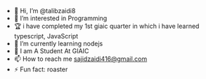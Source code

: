 - 👋 Hi, I’m @talibzaidi8
- 👀 I’m interested in Programming
- 🏆 i have completed my 1st giaic quarter in which i have learned typescript, JavaScript
- 🌱 I’m currently learning nodejs
- 💞️ I am A Student At GIAIC
- 📫 How to reach me sajidzaidi416@gmail.com
- ⚡ Fun fact: roaster

<!---
talibzaidi8/talibzaidi8 is a ✨ special ✨ repository because its `README.md` (this file) appears on your GitHub profile.
You can click the Preview link to take a look at your changes.
--->
